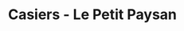 ---
title: "Casiers - Le Petit Paysan"
url: /maussane-les-alpilles/casiers-le-petit-paysan/
shop: Hofladen
---
